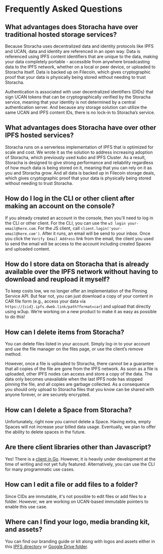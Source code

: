 # Frequently Asked Questions

## What advantages does Storacha have over traditional hosted storage services?

Because Storacha uses decentralized data and identity protocols like IPFS and UCAN, data and identity are referenced in an open way. Data is referenced using IPFS content identifiers that are unique to the data, making your data completely portable - accessible from anywhere broadcasting data to the IPFS network, whether on a local or peer device, or uploaded to Storacha itself. Data is backed up on Filecoin, which gives cryptographic proof that your data is physically being stored without needing to trust Storacha.

Authentication is associated with user decentralized identifiers (DIDs) that sign UCAN tokens that can be cryptographically verified by the Storacha service, meaning that your identity is not determined by a central authentication server. And because any storage solution can utilize the same UCAN and IPFS content IDs, there is no lock-in to Storacha’s service.

## What advantages does Storacha have over other IPFS hosted services?

Storacha runs on a serverless implementation of IPFS that is optimized for scale and cost.
We wrote it as the solution to address increasing adoption of Storacha, which previously used kubo and IPFS Cluster. As a result, Storacha is designed to give strong performance and reliability regardless of how much data is being stored on it, meaning that you can rely on it as you and Storacha grow. And all data is backed up in Filecoin storage deals, which gives cryptographic proof that your data is physically being stored without needing to trust Storacha.

## How do I log in the CLI or other client after making an account on the console?

If you already created an account in the console, then you'll need to log in the CLI or other client.
For the CLI, you can use the `w3 login your-email@here.com`. For the JS client, call `client.login('your-email@here.com')`. After it runs, an email will be send to your inbox. Once you click the `Verify Email Address` link from the email, the client you used to send the email will be access to the account including created Spaces and uploaded content.

## How do I store data on Storacha that is already available over the IPFS network without having to download and reupload it myself?

To keep costs low, we no longer offer an implementation of the Pinning Service API. But fear not, you can just download a copy of your content in CAR file form (e.g., access your data via `https://{cid}.ipfs.dweb.link/path?format=car`) and upload that directly using w3up. We’re working on a new product to make it as easy as possible to do this!

## How can I delete items from Storacha?

You can delete files listed in your account. Simply log-in to your account and use the file manager on the files page, or use the client’s remove method.

However, once a file is uploaded to Storacha, there cannot be a guarantee that all copies of the file are gone from the IPFS network. As soon as a file is uploaded, other IPFS nodes can access and store a copy of the data. The data only becomes unavailable when the last IPFS node has stopped pinning the file, and all copies are garbage collected. As a consequence you should only upload to Storacha files that you know can be shared with anyone forever, or are securely encrypted.

## How can I delete a Space from Storacha?

Unfortunately, right now you cannot delete a Space. Having extra, empty Spaces will not increase your billed data usage. Eventually, we plan to offer the ability to delete spaces in the future.

## Are there client libraries other than Javascript?

Yes! There is a [client in Go](/go-w3up). However, it is heavily under development at the time of writing and not yet fully featured. Alternatively, you can use the CLI for many programmatic use cases.

## How can I edit a file or add files to a folder?

Since CIDs are immutable, it's not possible to edit files or add files to a folder. However, we are working on UCAN-based immutable pointers to enable this use case.

## Where can I find your logo, media branding kit, and assets?

You can find our branding guide or kit along with logos and assets either in this [IPFS directory](https://bafybeia2v7unj7mfkkqfc4zu5boyfui6mofyruoq222swpj3sfyjmiwcnq.ipfs.w3s.link/) or [Google Drive folder](https://drive.google.com/drive/folders/1X7W40TYguqFD9hOntb364BT3P62Za8fT?usp=sharing).
